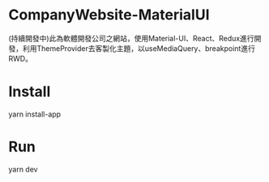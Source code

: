 # CompanyWebsite-MaterialUI
(持續開發中)此為軟體開發公司之網站，使用Material-UI、React、Redux進行開發，利用ThemeProvider去客製化主題，以useMediaQuery、breakpoint進行RWD。
# Install
yarn install-app
# Run
yarn dev
